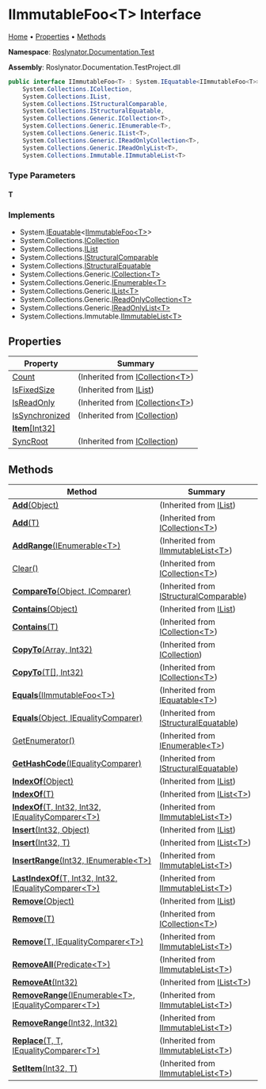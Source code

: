 # IImmutableFoo\<T> Interface

[Home](../../../../README.md) &#x2022; [Properties](#properties) &#x2022; [Methods](#methods)

**Namespace**: [Roslynator.Documentation.Test](../README.md)

**Assembly**: Roslynator\.Documentation\.TestProject\.dll

```csharp
public interface IImmutableFoo<T> : System.IEquatable<IImmutableFoo<T>>,
    System.Collections.ICollection,
    System.Collections.IList,
    System.Collections.IStructuralComparable,
    System.Collections.IStructuralEquatable,
    System.Collections.Generic.ICollection<T>,
    System.Collections.Generic.IEnumerable<T>,
    System.Collections.Generic.IList<T>,
    System.Collections.Generic.IReadOnlyCollection<T>,
    System.Collections.Generic.IReadOnlyList<T>,
    System.Collections.Immutable.IImmutableList<T>
```

### Type Parameters

#### T

### Implements

* System\.[IEquatable](https://docs.microsoft.com/en-us/dotnet/api/system.iequatable-1)\<[IImmutableFoo\<T>](./README.md)>
* System\.Collections\.[ICollection](https://docs.microsoft.com/en-us/dotnet/api/system.collections.icollection)
* System\.Collections\.[IList](https://docs.microsoft.com/en-us/dotnet/api/system.collections.ilist)
* System\.Collections\.[IStructuralComparable](https://docs.microsoft.com/en-us/dotnet/api/system.collections.istructuralcomparable)
* System\.Collections\.[IStructuralEquatable](https://docs.microsoft.com/en-us/dotnet/api/system.collections.istructuralequatable)
* System\.Collections\.Generic\.[ICollection\<T>](https://docs.microsoft.com/en-us/dotnet/api/system.collections.generic.icollection-1)
* System\.Collections\.Generic\.[IEnumerable\<T>](https://docs.microsoft.com/en-us/dotnet/api/system.collections.generic.ienumerable-1)
* System\.Collections\.Generic\.[IList\<T>](https://docs.microsoft.com/en-us/dotnet/api/system.collections.generic.ilist-1)
* System\.Collections\.Generic\.[IReadOnlyCollection\<T>](https://docs.microsoft.com/en-us/dotnet/api/system.collections.generic.ireadonlycollection-1)
* System\.Collections\.Generic\.[IReadOnlyList\<T>](https://docs.microsoft.com/en-us/dotnet/api/system.collections.generic.ireadonlylist-1)
* System\.Collections\.Immutable\.[IImmutableList\<T>](https://docs.microsoft.com/en-us/dotnet/api/system.collections.immutable.iimmutablelist-1)

## Properties

| Property | Summary |
| -------- | ------- |
| [Count](https://docs.microsoft.com/en-us/dotnet/api/system.collections.generic.icollection-1.count) |  \(Inherited from [ICollection\<T>](https://docs.microsoft.com/en-us/dotnet/api/system.collections.generic.icollection-1)\) |
| [IsFixedSize](https://docs.microsoft.com/en-us/dotnet/api/system.collections.ilist.isfixedsize) |  \(Inherited from [IList](https://docs.microsoft.com/en-us/dotnet/api/system.collections.ilist)\) |
| [IsReadOnly](https://docs.microsoft.com/en-us/dotnet/api/system.collections.generic.icollection-1.isreadonly) |  \(Inherited from [ICollection\<T>](https://docs.microsoft.com/en-us/dotnet/api/system.collections.generic.icollection-1)\) |
| [IsSynchronized](https://docs.microsoft.com/en-us/dotnet/api/system.collections.icollection.issynchronized) |  \(Inherited from [ICollection](https://docs.microsoft.com/en-us/dotnet/api/system.collections.icollection)\) |
| [**Item**\[Int32\]](Item/README.md) | |
| [SyncRoot](https://docs.microsoft.com/en-us/dotnet/api/system.collections.icollection.syncroot) |  \(Inherited from [ICollection](https://docs.microsoft.com/en-us/dotnet/api/system.collections.icollection)\) |

## Methods

| Method | Summary |
| ------ | ------- |
| [**Add**(Object)](https://docs.microsoft.com/en-us/dotnet/api/system.collections.ilist.add) |  \(Inherited from [IList](https://docs.microsoft.com/en-us/dotnet/api/system.collections.ilist)\) |
| [**Add**(T)](https://docs.microsoft.com/en-us/dotnet/api/system.collections.generic.icollection-1.add) |  \(Inherited from [ICollection\<T>](https://docs.microsoft.com/en-us/dotnet/api/system.collections.generic.icollection-1)\) |
| [**AddRange**(IEnumerable\<T>)](https://docs.microsoft.com/en-us/dotnet/api/system.collections.immutable.iimmutablelist-1.addrange) |  \(Inherited from [IImmutableList\<T>](https://docs.microsoft.com/en-us/dotnet/api/system.collections.immutable.iimmutablelist-1)\) |
| [Clear()](https://docs.microsoft.com/en-us/dotnet/api/system.collections.generic.icollection-1.clear) |  \(Inherited from [ICollection\<T>](https://docs.microsoft.com/en-us/dotnet/api/system.collections.generic.icollection-1)\) |
| [**CompareTo**(Object, IComparer)](https://docs.microsoft.com/en-us/dotnet/api/system.collections.istructuralcomparable.compareto) |  \(Inherited from [IStructuralComparable](https://docs.microsoft.com/en-us/dotnet/api/system.collections.istructuralcomparable)\) |
| [**Contains**(Object)](https://docs.microsoft.com/en-us/dotnet/api/system.collections.ilist.contains) |  \(Inherited from [IList](https://docs.microsoft.com/en-us/dotnet/api/system.collections.ilist)\) |
| [**Contains**(T)](https://docs.microsoft.com/en-us/dotnet/api/system.collections.generic.icollection-1.contains) |  \(Inherited from [ICollection\<T>](https://docs.microsoft.com/en-us/dotnet/api/system.collections.generic.icollection-1)\) |
| [**CopyTo**(Array, Int32)](https://docs.microsoft.com/en-us/dotnet/api/system.collections.icollection.copyto) |  \(Inherited from [ICollection](https://docs.microsoft.com/en-us/dotnet/api/system.collections.icollection)\) |
| [**CopyTo**(T\[\], Int32)](https://docs.microsoft.com/en-us/dotnet/api/system.collections.generic.icollection-1.copyto) |  \(Inherited from [ICollection\<T>](https://docs.microsoft.com/en-us/dotnet/api/system.collections.generic.icollection-1)\) |
| [**Equals**(IImmutableFoo\<T>)](https://docs.microsoft.com/en-us/dotnet/api/system.iequatable-1.equals) |  \(Inherited from [IEquatable\<T>](https://docs.microsoft.com/en-us/dotnet/api/system.iequatable-1)\) |
| [**Equals**(Object, IEqualityComparer)](https://docs.microsoft.com/en-us/dotnet/api/system.collections.istructuralequatable.equals) |  \(Inherited from [IStructuralEquatable](https://docs.microsoft.com/en-us/dotnet/api/system.collections.istructuralequatable)\) |
| [GetEnumerator()](https://docs.microsoft.com/en-us/dotnet/api/system.collections.generic.ienumerable-1.getenumerator) |  \(Inherited from [IEnumerable\<T>](https://docs.microsoft.com/en-us/dotnet/api/system.collections.generic.ienumerable-1)\) |
| [**GetHashCode**(IEqualityComparer)](https://docs.microsoft.com/en-us/dotnet/api/system.collections.istructuralequatable.gethashcode) |  \(Inherited from [IStructuralEquatable](https://docs.microsoft.com/en-us/dotnet/api/system.collections.istructuralequatable)\) |
| [**IndexOf**(Object)](https://docs.microsoft.com/en-us/dotnet/api/system.collections.ilist.indexof) |  \(Inherited from [IList](https://docs.microsoft.com/en-us/dotnet/api/system.collections.ilist)\) |
| [**IndexOf**(T)](https://docs.microsoft.com/en-us/dotnet/api/system.collections.generic.ilist-1.indexof) |  \(Inherited from [IList\<T>](https://docs.microsoft.com/en-us/dotnet/api/system.collections.generic.ilist-1)\) |
| [**IndexOf**(T, Int32, Int32, IEqualityComparer\<T>)](https://docs.microsoft.com/en-us/dotnet/api/system.collections.immutable.iimmutablelist-1.indexof) |  \(Inherited from [IImmutableList\<T>](https://docs.microsoft.com/en-us/dotnet/api/system.collections.immutable.iimmutablelist-1)\) |
| [**Insert**(Int32, Object)](https://docs.microsoft.com/en-us/dotnet/api/system.collections.ilist.insert) |  \(Inherited from [IList](https://docs.microsoft.com/en-us/dotnet/api/system.collections.ilist)\) |
| [**Insert**(Int32, T)](https://docs.microsoft.com/en-us/dotnet/api/system.collections.generic.ilist-1.insert) |  \(Inherited from [IList\<T>](https://docs.microsoft.com/en-us/dotnet/api/system.collections.generic.ilist-1)\) |
| [**InsertRange**(Int32, IEnumerable\<T>)](https://docs.microsoft.com/en-us/dotnet/api/system.collections.immutable.iimmutablelist-1.insertrange) |  \(Inherited from [IImmutableList\<T>](https://docs.microsoft.com/en-us/dotnet/api/system.collections.immutable.iimmutablelist-1)\) |
| [**LastIndexOf**(T, Int32, Int32, IEqualityComparer\<T>)](https://docs.microsoft.com/en-us/dotnet/api/system.collections.immutable.iimmutablelist-1.lastindexof) |  \(Inherited from [IImmutableList\<T>](https://docs.microsoft.com/en-us/dotnet/api/system.collections.immutable.iimmutablelist-1)\) |
| [**Remove**(Object)](https://docs.microsoft.com/en-us/dotnet/api/system.collections.ilist.remove) |  \(Inherited from [IList](https://docs.microsoft.com/en-us/dotnet/api/system.collections.ilist)\) |
| [**Remove**(T)](https://docs.microsoft.com/en-us/dotnet/api/system.collections.generic.icollection-1.remove) |  \(Inherited from [ICollection\<T>](https://docs.microsoft.com/en-us/dotnet/api/system.collections.generic.icollection-1)\) |
| [**Remove**(T, IEqualityComparer\<T>)](https://docs.microsoft.com/en-us/dotnet/api/system.collections.immutable.iimmutablelist-1.remove) |  \(Inherited from [IImmutableList\<T>](https://docs.microsoft.com/en-us/dotnet/api/system.collections.immutable.iimmutablelist-1)\) |
| [**RemoveAll**(Predicate\<T>)](https://docs.microsoft.com/en-us/dotnet/api/system.collections.immutable.iimmutablelist-1.removeall) |  \(Inherited from [IImmutableList\<T>](https://docs.microsoft.com/en-us/dotnet/api/system.collections.immutable.iimmutablelist-1)\) |
| [**RemoveAt**(Int32)](https://docs.microsoft.com/en-us/dotnet/api/system.collections.generic.ilist-1.removeat) |  \(Inherited from [IList\<T>](https://docs.microsoft.com/en-us/dotnet/api/system.collections.generic.ilist-1)\) |
| [**RemoveRange**(IEnumerable\<T>, IEqualityComparer\<T>)](https://docs.microsoft.com/en-us/dotnet/api/system.collections.immutable.iimmutablelist-1.removerange) |  \(Inherited from [IImmutableList\<T>](https://docs.microsoft.com/en-us/dotnet/api/system.collections.immutable.iimmutablelist-1)\) |
| [**RemoveRange**(Int32, Int32)](https://docs.microsoft.com/en-us/dotnet/api/system.collections.immutable.iimmutablelist-1.removerange) |  \(Inherited from [IImmutableList\<T>](https://docs.microsoft.com/en-us/dotnet/api/system.collections.immutable.iimmutablelist-1)\) |
| [**Replace**(T, T, IEqualityComparer\<T>)](https://docs.microsoft.com/en-us/dotnet/api/system.collections.immutable.iimmutablelist-1.replace) |  \(Inherited from [IImmutableList\<T>](https://docs.microsoft.com/en-us/dotnet/api/system.collections.immutable.iimmutablelist-1)\) |
| [**SetItem**(Int32, T)](https://docs.microsoft.com/en-us/dotnet/api/system.collections.immutable.iimmutablelist-1.setitem) |  \(Inherited from [IImmutableList\<T>](https://docs.microsoft.com/en-us/dotnet/api/system.collections.immutable.iimmutablelist-1)\) |

